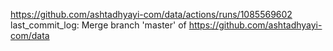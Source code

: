 https://github.com/ashtadhyayi-com/data/actions/runs/1085569602
last_commit_log: Merge branch 'master' of https://github.com/ashtadhyayi-com/data